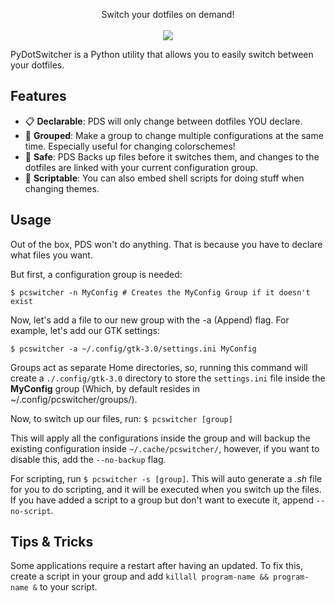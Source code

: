 <p align="center">
Switch your dotfiles on demand!
<br><br>
<a href="./LICENSE.md"><img src="https://img.shields.io/badge/license-MIT-cba6f7.svg"></a>
</p>
PyDotSwitcher is a Python utility that allows you to easily switch between your dotfiles.

## Features

- 📋 **Declarable**: PDS will only change between dotfiles YOU declare.
- 📁 **Grouped**: Make a group to change multiple configurations at the same time. Especially useful for changing colorschemes!
- 🛟 **Safe**: PDS Backs up files before it switches them, and changes to the dotfiles are linked with your current configuration group.
- 📜 **Scriptable**: You can also embed shell scripts for doing stuff when changing themes.

## Usage

Out of the box, PDS won't do anything. That is because you have to declare what files you want.

But first, a configuration group is needed:

`$ pcswitcher -n MyConfig # Creates the MyConfig Group if it doesn't exist`

Now, let's add a file to our new group with the -a (Append) flag. For example, let's add our GTK settings:

`$ pcswitcher -a ~/.config/gtk-3.0/settings.ini MyConfig`

Groups act as separate Home directories, so, running this command will create a `./.config/gtk-3.0` directory to store the `settings.ini` file inside the **MyConfig** group (Which, by default resides in ~/.config/pcswitcher/groups/).

Now, to switch up our files, run:
`$ pcswitcher [group]`

This will apply all the configurations inside the group and will backup the existing configuration inside `~/.cache/pcswitcher/`, however, if you want to disable this, add the `--no-backup` flag.

For scripting, run `$ pcswitcher -s [group]`. This will auto generate a _.sh_ file for you to do scripting, and it will be executed when you switch up the files. If you have added a script to a group but don't want to execute it, append `--no-script`.

## Tips & Tricks

Some applications require a restart after having an updated. To fix this, create a script in your group and add `killall program-name && program-name &` to your script.
